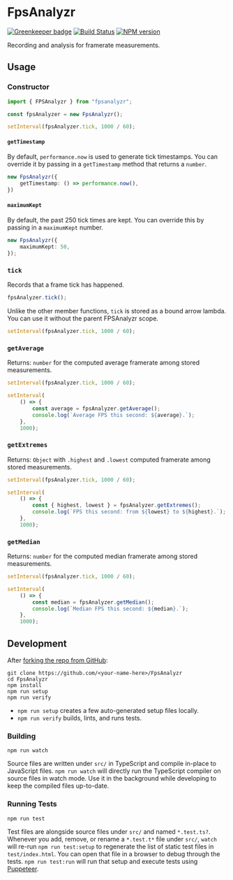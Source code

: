 <!-- {{Top}} -->
# FpsAnalyzr
[![Greenkeeper badge](https://badges.greenkeeper.io/FullScreenShenanigans/FpsAnalyzr.svg)](https://greenkeeper.io/)
[![Build Status](https://travis-ci.org/FullScreenShenanigans/FpsAnalyzr.svg?branch=master)](https://travis-ci.org/FullScreenShenanigans/FpsAnalyzr)
[![NPM version](https://badge.fury.io/js/fpsanalyzr.svg)](http://badge.fury.io/js/fpsanalyzr)

Recording and analysis for framerate measurements.
<!-- {{/Top}} -->

## Usage

### Constructor

```typescript
import { FPSAnalyzr } from "fpsanalyzr";

const fpsAnalyzer = new FpsAnalyzr();

setInterval(fpsAnalyzer.tick, 1000 / 60);
```

#### `getTimestamp`

By default, `performance.now` is used to generate tick timestamps.
You can override it by passing in a `getTimestamp` method that returns a `number`.

```typescript
new FpsAnalyzr({
    getTimestamp: () => performance.now(),
})
```

#### `maximumKept`

By default, the past 250 tick times are kept.
You can override this by passing in a `maximumKept` number.

```typescript
new FpsAnalyzr({
    maximumKept: 50,
});
```

### `tick`

Records that a frame tick has happened.

```typescript
fpsAnalyzer.tick();
```

Unlike the other member functions, `tick` is stored as a bound arrow lambda.
You can use it without the parent FPSAnalyzr scope.

```typescript
setInterval(fpsAnalyzer.tick, 1000 / 60);
```

### `getAverage`

Returns: `number` for the computed average framerate among stored measurements.

```typescript
setInterval(fpsAnalyzer.tick, 1000 / 60);

setInterval(
    () => {
        const average = fpsAnalyzer.getAverage();
        console.log(`Average FPS this second: ${average}.`);
    },
    1000);
```

### `getExtremes`

Returns: `Object` with `.highest` and `.lowest` computed framerate among stored measurements.

```typescript
setInterval(fpsAnalyzer.tick, 1000 / 60);

setInterval(
    () => {
        const { highest, lowest } = fpsAnalyzer.getExtremes();
        console.log(`FPS this second: from ${lowest} to ${highest}.`);
    },
    1000);
```

### `getMedian`

Returns: `number` for the computed median framerate among stored measurements.

```typescript
setInterval(fpsAnalyzer.tick, 1000 / 60);

setInterval(
    () => {
        const median = fpsAnalyzer.getMedian();
        console.log(`Median FPS this second: ${median}.`);
    },
    1000);
```

<!-- {{Development}} -->
## Development

After [forking the repo from GitHub](https://help.github.com/articles/fork-a-repo/):

```
git clone https://github.com/<your-name-here>/FpsAnalyzr
cd FpsAnalyzr
npm install
npm run setup
npm run verify
```

* `npm run setup` creates a few auto-generated setup files locally.
* `npm run verify` builds, lints, and runs tests.

### Building

```shell
npm run watch
```

Source files are written under `src/` in TypeScript and compile in-place to JavaScript files.
`npm run watch` will directly run the TypeScript compiler on source files in watch mode.
Use it in the background while developing to keep the compiled files up-to-date.

### Running Tests

```shell
npm run test
```

Test files are alongside source files under `src/` and named `*.test.ts?`.
Whenever you add, remove, or rename a `*.test.t*` file under `src/`, `watch` will re-run `npm run test:setup` to regenerate the list of static test files in `test/index.html`.
You can open that file in a browser to debug through the tests.
`npm run test:run` will run that setup and execute tests using [Puppeteer](https://github.com/GoogleChrome/puppeteer).
<!-- {{/Development}} -->
